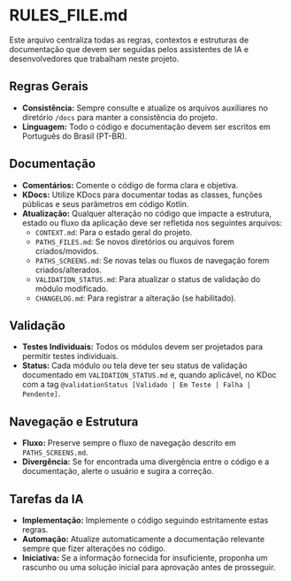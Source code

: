 # RULES_FILE.md

Este arquivo centraliza todas as regras, contextos e estruturas de documentação que devem ser seguidas pelos assistentes de IA e desenvolvedores que trabalham neste projeto.

## Regras Gerais

*   **Consistência:** Sempre consulte e atualize os arquivos auxiliares no diretório `/docs` para manter a consistência do projeto.
*   **Linguagem:** Todo o código e documentação devem ser escritos em Português do Brasil (PT-BR).

## Documentação

*   **Comentários:** Comente o código de forma clara e objetiva.
*   **KDocs:** Utilize KDocs para documentar todas as classes, funções públicas e seus parâmetros em código Kotlin.
*   **Atualização:** Qualquer alteração no código que impacte a estrutura, estado ou fluxo da aplicação deve ser refletida nos seguintes arquivos:
    *   `CONTEXT.md`: Para o estado geral do projeto.
    *   `PATHS_FILES.md`: Se novos diretórios ou arquivos forem criados/movidos.
    *   `PATHS_SCREENS.md`: Se novas telas ou fluxos de navegação forem criados/alterados.
    *   `VALIDATION_STATUS.md`: Para atualizar o status de validação do módulo modificado.
    *   `CHANGELOG.md`: Para registrar a alteração (se habilitado).

## Validação

*   **Testes Individuais:** Todos os módulos devem ser projetados para permitir testes individuais.
*   **Status:** Cada módulo ou tela deve ter seu status de validação documentado em `VALIDATION_STATUS.md` e, quando aplicável, no KDoc com a tag `@validationStatus [Validado | Em Teste | Falha | Pendente]`.

## Navegação e Estrutura

*   **Fluxo:** Preserve sempre o fluxo de navegação descrito em `PATHS_SCREENS.md`.
*   **Divergência:** Se for encontrada uma divergência entre o código e a documentação, alerte o usuário e sugira a correção.

## Tarefas da IA

*   **Implementação:** Implemente o código seguindo estritamente estas regras.
*   **Automação:** Atualize automaticamente a documentação relevante sempre que fizer alterações no código.
*   **Iniciativa:** Se a informação fornecida for insuficiente, proponha um rascunho ou uma solução inicial para aprovação antes de prosseguir.
